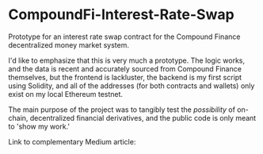 # CompoundFi-Interest-Rate-Swap
Prototype for an interest rate swap contract for the Compound Finance decentralized money market system.

I'd like to emphasize that this is very much a prototype. The logic works, and the data is recent and accurately sourced from Compound Finance themselves, but the frontend is lackluster, the backend is my first script using Solidity, and all of the addresses (for both contracts and wallets) only exist on my local Ethereum testnet.

The main purpose of the project was to tangibly test the _possibility_ of on-chain, decentralized financial derivatives, and the public code is only meant to 'show my work.'

Link to complementary Medium article: 
